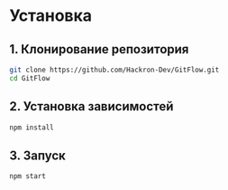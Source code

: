 # Установка

## 1. Клонирование репозитория
```sh
git clone https://github.com/Hackron-Dev/GitFlow.git
cd GitFlow 
```

## 2. Установка зависимостей
```sh
npm install
```

## 3. Запуск
```sh
npm start
```
